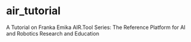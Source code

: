 # air_tutorial
A Tutorial on Franka Emika AIR.Tool Series: The Reference Platform for AI and Robotics Research and Education
